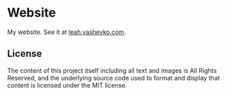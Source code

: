 # Website

My website. See it at [leah.vashevko.com](https://leah.vashevko.com).

## License

The content of this project itself including all text and images is All Rights Reserved, and the underlying source code used to format and display that content is licensed under the MIT license.
